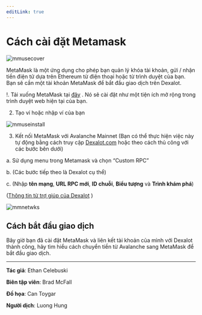 ```yaml
---
editLink: true
---
```


# Cách cài đặt Metamask

![mmusecover](/images/metamaskuse/mmusecover.png)

MetaMask là một ứng dụng cho phép bạn quản lý khóa tài khoản, gửi / nhận tiền điện tử dựa trên Ethereum từ điện thoại hoặc từ trình duyệt của bạn. Bạn sẽ cần một tài khoản MetaMask để bắt đầu giao dịch trên Dexalot.

<YouTube id="8V7r3vIm_Pc" />

!. Tải xuống MetaMask tại [đây](https://metamask.io/) . Nó sẽ cài đặt như một tiện ích mở rộng trong trình duyệt web hiện tại của bạn.

2. Tạo ví hoặc nhập ví của bạn

![mmuseinstall](/images/metamaskuse/mmuseinstall.png)

3. Kết nối MetaMask với Avalanche Mainnet
(Bạn có thể thực hiện việc này tự động bằng cách truy cập [Dexalot.com](https://dexalot.com/) hoặc theo cách thủ công với các bước bên dưới)

a. Sử dụng menu trong Metamask và chọn “Custom RPC”

b. (Các bước tiếp theo là Dexalot cụ thể)

c. (Nhập **tên mạng**, **URL RPC mới**, **ID chuỗi**, **Biểu tượng** và **Trình khám phá**)

([Thông tin từ trợ giúp của Dexalot](https://dexalot.com/) )

![mmnetwks](/images/metamaskuse/mmnetwks.png)

## Cách bắt đầu giao dịch


Bây giờ bạn đã cài đặt MetaMask và liên kết tài khoản của mình với Dexalot thành công, hãy tìm hiểu cách chuyển tiền từ Avalanche sang MetaMask để bắt đầu giao dịch.

---
**Tác giả**: Ethan Celebuski

**Biên tập viên**: Brad McFall

**Đồ họa**: Can Toygar

**Người dịch**: Luong Hung
